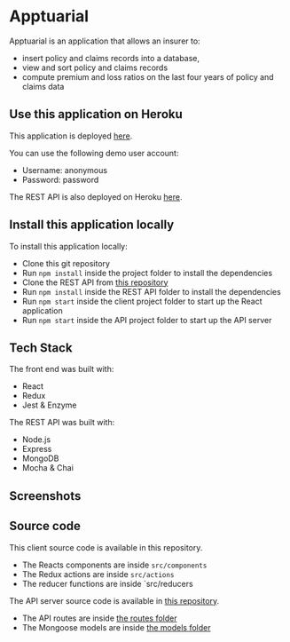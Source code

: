 # Apptuarial

Apptuarial is an application that allows an insurer to:
 - insert policy and claims records into a database,
 - view and sort policy and claims records
 - compute premium and loss ratios on the last four years of policy and claims data

## Use this application on Heroku
This application is deployed [here](https://apptuarial-client.herokuapp.com).

You can use the following demo user account:
 - Username: anonymous
 - Password: password
 
The REST API is also deployed on Heroku [here](https://apptuarial-server.herokuapp.com).

## Install this application locally
To install this application locally:
  - Clone this git repository
  - Run `npm install` inside the project folder to install the dependencies
  - Clone the REST API from [this repository](https://github.com/continuouslylearning/apptuarial-server)
  - Run `npm install` inside the REST API folder to install the dependencies
  - Run `npm start` inside the client project folder to start up the React application
  - Run `npm start` inside the API project folder to start up the API server

## Tech Stack
The front end was built with:
 - React
 - Redux
 - Jest & Enzyme
 
 The REST API was built with: 
 - Node.js
 - Express
 - MongoDB
 - Mocha & Chai
 
## Screenshots

## Source code
This client source code is available in this repository.
 - The Reacts components are inside `src/components`
 - The Redux actions are inside `src/actions`
 - The reducer functions are inside `src/reducers

The API server source code is available in [this repository](https://github.com/continuouslylearning/apptuarial-server).
 - The API routes are inside [the routes folder](https://github.com/continuouslylearning/apptuarial-server/tree/master/routes)
 - The Mongoose models are inside [the models folder](https://github.com/continuouslylearning/apptuarial-server/tree/master/routes)
